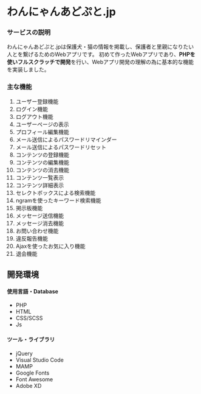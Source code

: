 # わんにゃんあどぷと.jp

### サービスの説明

わんにゃんあどぷと.jpは保護犬・猫の情報を掲載し、保護者と里親になりたい人とを繋げるためのWebアプリです。
初めて作ったWebアプリであり、**PHPを使いフルスクラッチで開発**を行い、Webアプリ開発の理解の為に基本的な機能を実装しました。

### 主な機能

1. ユーザー登録機能
2. ログイン機能
3. ログアウト機能
5. ユーザーページの表示
6. プロフィール編集機能
7. メール送信によるパスワードリマインダー
8. メール送信によるパスワードリセット
10. コンテンツの登録機能
11. コンテンツの編集機能
12. コンテンツの消去機能
13. コンテンツ一覧表示
14. コンテンツ詳細表示
15. セレクトボックスによる検索機能
16. ngramを使ったキーワード検索機能
17. 掲示板機能
18. メッセージ送信機能
19. メッセージ消去機能
20. お問い合わせ機能
21. 違反報告機能
22. Ajaxを使ったお気に入り機能
23. 退会機能

## 開発環境

#### 使用言語・Database
- PHP
- HTML
- CSS/SCSS
- Js

#### ツール・ライブラリ

- jQuery
- Visual Studio Code
- MAMP
- Google Fonts
- Font Awesome
- Adobe XD

